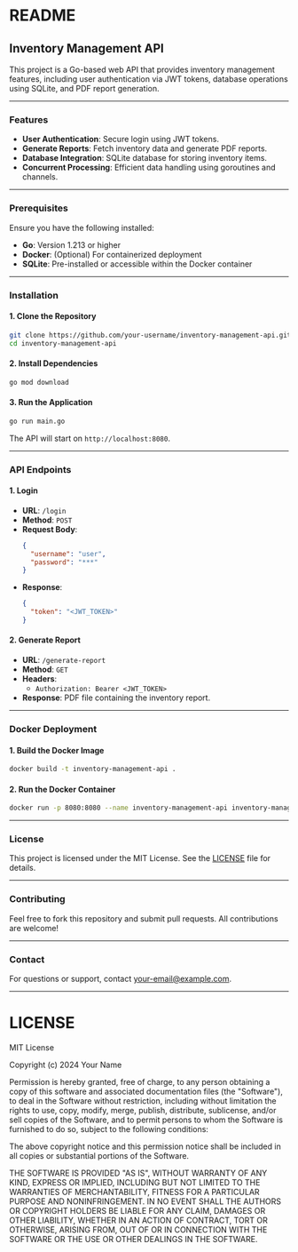 # README

## Inventory Management API

This project is a Go-based web API that provides inventory management features, including user authentication via JWT tokens, database operations using SQLite, and PDF report generation.

---

### Features
- **User Authentication**: Secure login using JWT tokens.
- **Generate Reports**: Fetch inventory data and generate PDF reports.
- **Database Integration**: SQLite database for storing inventory items.
- **Concurrent Processing**: Efficient data handling using goroutines and channels.

---

### Prerequisites

Ensure you have the following installed:

- **Go**: Version 1.213 or higher
- **Docker**: (Optional) For containerized deployment
- **SQLite**: Pre-installed or accessible within the Docker container

---

### Installation

#### 1. Clone the Repository
```bash
git clone https://github.com/your-username/inventory-management-api.git
cd inventory-management-api
```

#### 2. Install Dependencies
```bash
go mod download
```

#### 3. Run the Application
```bash
go run main.go
```

The API will start on `http://localhost:8080`.

---

### API Endpoints

#### 1. **Login**
- **URL**: `/login`
- **Method**: `POST`
- **Request Body**:
  ```json
  {
    "username": "user",
    "password": "***"
  }
  ```
- **Response**:
  ```json
  {
    "token": "<JWT_TOKEN>"
  }
  ```

#### 2. **Generate Report**
- **URL**: `/generate-report`
- **Method**: `GET`
- **Headers**:
    - `Authorization: Bearer <JWT_TOKEN>`
- **Response**: PDF file containing the inventory report.

---

### Docker Deployment

#### 1. Build the Docker Image
```bash
docker build -t inventory-management-api .
```

#### 2. Run the Docker Container
```bash
docker run -p 8080:8080 --name inventory-management-api inventory-management-api
```

---

### License

This project is licensed under the MIT License. See the [LICENSE](LICENSE) file for details.

---

### Contributing

Feel free to fork this repository and submit pull requests. All contributions are welcome!

---

### Contact

For questions or support, contact [your-email@example.com](mailto:your-email@example.com).

---

# LICENSE

MIT License

Copyright (c) 2024 Your Name

Permission is hereby granted, free of charge, to any person obtaining a copy
of this software and associated documentation files (the "Software"), to deal
in the Software without restriction, including without limitation the rights
to use, copy, modify, merge, publish, distribute, sublicense, and/or sell
copies of the Software, and to permit persons to whom the Software is
furnished to do so, subject to the following conditions:

The above copyright notice and this permission notice shall be included in all
copies or substantial portions of the Software.

THE SOFTWARE IS PROVIDED "AS IS", WITHOUT WARRANTY OF ANY KIND, EXPRESS OR
IMPLIED, INCLUDING BUT NOT LIMITED TO THE WARRANTIES OF MERCHANTABILITY,
FITNESS FOR A PARTICULAR PURPOSE AND NONINFRINGEMENT. IN NO EVENT SHALL THE
AUTHORS OR COPYRIGHT HOLDERS BE LIABLE FOR ANY CLAIM, DAMAGES OR OTHER
LIABILITY, WHETHER IN AN ACTION OF CONTRACT, TORT OR OTHERWISE, ARISING FROM,
OUT OF OR IN CONNECTION WITH THE SOFTWARE OR THE USE OR OTHER DEALINGS IN THE
SOFTWARE.
